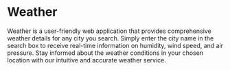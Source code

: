 # Weather
Weather is a user-friendly web application that provides comprehensive weather details for any city you search. Simply enter the city name in the search box to receive real-time information on humidity, wind speed, and air pressure. Stay informed about the weather conditions in your chosen location with our intuitive and accurate weather service.
